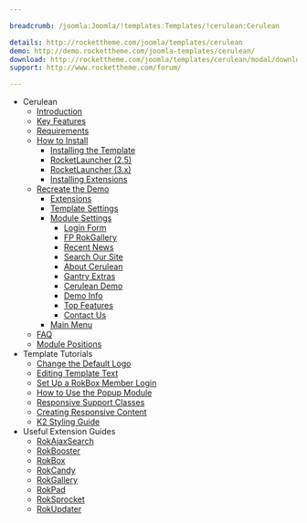```yaml
---

breadcrumb: /joomla:Joomla/!templates:Templates/!cerulean:Cerulean

details: http://rockettheme.com/joomla/templates/cerulean
demo: http://demo.rockettheme.com/joomla-templates/cerulean/
download: http://rockettheme.com/joomla/templates/cerulean/modal/downloads
support: http://www.rockettheme.com/forum/

---
```


* Cerulean
    * [Introduction]()
    * [Key Features](INDEX.md#key-features)
    * [Requirements](INDEX.md#requirements)
    * [How to Install](../../platform/templates.md#how-to-install)
        * [Installing the Template](../../platform/templates.md#how-to-install-a-joomla-template)
        * [RocketLauncher (2.5)](../../platform/install_joomla_25.md)
        * [RocketLauncher (3.x)](../../platform/install_joomla_3x.md)
        * [Installing Extensions](../../platform/extensions.md#how-to-install-an-extension)
    * [Recreate the Demo](demo.md)
        * [Extensions](demo.md#recommended-extensions)
        * [Template Settings](demo_override.md)
        * [Module Settings](demo.md#module-settings)
            * [Login Form](demo_module_1.md)
            * [FP RokGallery](demo_module_2.md)
            * [Recent News](demo_module_3.md)
            * [Search Our Site](demo_module_4.md)
            * [About Cerulean](demo_module_5.md)
            * [Gantry Extras](demo_module_6.md)
            * [Cerulean Demo](demo_module_7.md)
            * [Demo Info](demo_module_8.md)
            * [Top Features](demo_module_9.md)
            * [Contact Us](demo_module_10.md)
        * [Main Menu](demo.md#menu-settings)
    * [FAQ](faq.md)
    * [Module Positions](positions.md)
* Template Tutorials
    * [Change the Default Logo](../../basic/how_to_edit_the_logo.md)
    * [Editing Template Text](../../basic/how_to_edit_template_text.md)
    * [Set Up a RokBox Member Login](../../basic/how_to_set_up_a_rokbox_member_login.md)
    * [How to Use the Popup Module](../../basic/how_to_use_popup_module.md)
    * [Responsive Support Classes](../../basic/responsive_support_classes.md)
    * [Creating Responsive Content](../../basic/creating_responsive_content.md)
    * [K2 Styling Guide](../../basic/k2_styling_guide.md)
* Useful Extension Guides
    * [RokAjaxSearch](../../extensions/rokajaxsearch/)
    * [RokBooster](../../extensions/rokbooster/)
    * [RokBox](../../extensions/rokbox/)
    * [RokCandy](../../extensions/rokcandy)
    * [RokGallery](../../extensions/rokgallery/)
    * [RokPad](../../extensions/rokpad/)
    * [RokSprocket](../../extensions/roksprocket/)
    * [RokUpdater](../../extensions/rokupdater/)